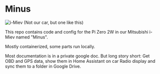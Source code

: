 # Minus

![i-Miev](https://upload.wikimedia.org/wikipedia/commons/thumb/9/93/2010_Mitsubishi_i-MiEV_%28GA_MY10%29_hatchback_%282015-11-11%29_01.jpg/1920px-2010_Mitsubishi_i-MiEV_%28GA_MY10%29_hatchback_%282015-11-11%29_01.jpg)
(Not our car, but one like this)

This repo contains code and config for the Pi Zero 2W in our Mitsubishi i-Miev named "Minus".

Mostly containerized, some parts run locally.

Most documentation is in a private google doc.
But long story short: Get OBD and GPS data, show them in Home Assistant on car Radio display and sync them to a folder in Google Drive.